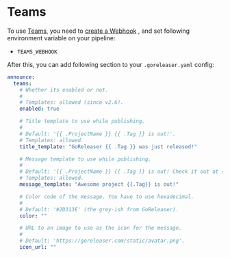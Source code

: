 # Teams

To use [Teams](https://www.microsoft.com/de-de/microsoft-teams/group-chat-software), you need
to [create a Webhook](https://docs.microsoft.com/en-us/microsoftteams/platform/webhooks-and-connectors/how-to/add-incoming-webhook)
, and set following environment variable on your pipeline:

- `TEAMS_WEBHOOK`

After this, you can add following section to your `.goreleaser.yaml` config:

```yaml title=".goreleaser.yaml"
announce:
  teams:
    # Whether its enabled or not.
    #
    # Templates: allowed (since v2.6).
    enabled: true

    # Title template to use while publishing.
    #
    # Default: '{{ .ProjectName }} {{ .Tag }} is out!'.
    # Templates: allowed.
    title_template: "GoReleaser {{ .Tag }} was just released!"

    # Message template to use while publishing.
    #
    # Default: '{{ .ProjectName }} {{ .Tag }} is out! Check it out at {{ .ReleaseURL }}'.
    # Templates: allowed.
    message_template: "Awesome project {{.Tag}} is out!"

    # Color code of the message. You have to use hexadecimal.
    #
    # Default: '#2D313E' (the grey-ish from GoReleaser).
    color: ""

    # URL to an image to use as the icon for the message.
    #
    # Default: 'https://goreleaser.com/static/avatar.png'.
    icon_url: ""
```

<!-- md:templates -->
